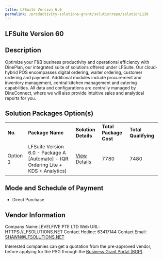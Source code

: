 ```yaml
---
title: LFSuite Version 6.0
permalink: /productivity-solutions-grant/solutionrepo/solution1138
---
```


## LFSuite Version 60

## Description

Optimize your F&B business productivity and operational efficiency with DinePlan, our integrated suite of solutions offered under LFSuite. Our cloud-hybrid POS encompasses digital ordering, waiter ordering, customer ordering and payment. Additional modules include procurement and inventory management, central kitchen management and catering capabilities. All data and configurations are centrally managed by DineConnect, where we will also provide intuitive sales and analytical reports for you.

## Solution Packages Option(s)

<table>
<tr>
<td><b>No.</b></td>
<td><b>Package Name</b></td>
<td><b>Solution Details</b></td>
<td><b>Total Package Cost</b></td>
<td><b>Total Qualifying</b></td>
</tr>
<tr>
<td>Option 1</td>
<td>LFSuite Version 6.0 - Package A [Automate] - (QR Ordering Lite + KDS + Analytics)</td>
<td><a href='https://www.gobusiness.gov.sg/images/psg/Desensitised_LevelFive_Annex_3_CR_wef_3_Feb_2022_Part_12.pdf'>View Details</a></td>
<td>7780</td>
<td>7480</td>
</tr>
</table>

## Mode and Schedule of Payment

 - Direct Purchase

## Vendor Information

 Company Name:LEVELFIVE PTE LTD 
Web URL: HTTPS://LFSOLUTIONS.NET 
Contact Hotline: 63417144 
Contact Email: SHAWN@LFSOLUTIONS.NET 


Interested companies can get a quotation from the pre-approved vendor, before applying for the PSG through the <a href='https://www.businessgrants.gov.sg/'>Business Grant Portal (BGP)</a>.
<script src="/jquery/resize-tables.js"></script>
